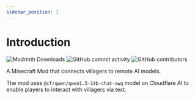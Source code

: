 ```yaml
---
sidebar_position: 1
---
```


# Introduction

![Modrinth Downloads](https://img.shields.io/modrinth/dt/say-something)
![GitHub commit activity](https://img.shields.io/github/commit-activity/m/ranzeplay/saysth)
![GitHub contributors](https://img.shields.io/github/contributors/ranzeplay/saysth)

A Minecraft Mod that connects villagers to remote AI models.

The mod uses `@cf/qwen/qwen1.5-14b-chat-awq` model on Cloudflare AI
to enable players to interact with villagers via text.
